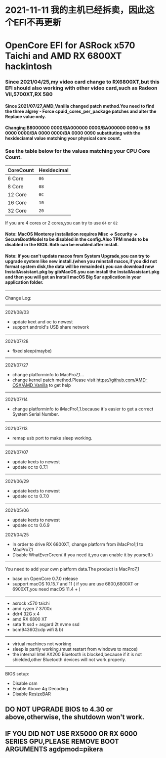 # 2021-11-11 我的主机已经拆卖，因此这个EFI不再更新

# OpenCore EFI for ASRock x570 Taichi and AMD RX 6800XT hackintosh

### Since 2021/04/25,my video card change to RX6800XT,but this EFI should also working with other video card,such as Radeon VII,5700XT,RX 580

#### Since 2021/07/27,AMD_Vanilla changed patch method.You need to find the three algrey - Force cpuid_cores_per_package patches and alter the Replace value only.

#### Changing B8000000 0000/BA000000 0000/BA000000 0090 to B8 <CoreCount> 0000 0000/BA <CoreCount> 0000 0000/BA <CoreCount> 0000 0090 substituting <CoreCount> with the hexideciamal value matching your physical core count. 

### See the table below for the values matching your CPU Core Count.

| CoreCount | Hexidecimal|
|--------|---------|
|   6 Core  | `06` |
|   8 Core  | `08` |
|   12 Core | `0C` |
|   16 Core | `10` |
|   32 Core | `20` |

If you are 4 cores or 2 cores,you can try to use `04` or `02`

#### Note: MacOS Monterey installation requires Misc -> Security -> SecureBootModel to be disabled in the config.Also TPM nneds to be disabled in the BIOS. Both can be enabled after install.

#### Note: If you can't update macos from System Upgrade,you can try to upgrade system like new install.(when you reinstall macos,if you did not format system disk,the data will be remainded).you can download new InstallAssistant.pkg by gibMacOS.you can install the InstallAssistant.pkg and then you will get an Install macOS Big Sur application in your application folder.

----

Change Log:

----

2021/08/03
+ update kext and oc to newest
+ support android's USB share network

----

2021/07/28
+ fixed sleep(maybe)

----

2021/07/27
+ change platforminfo to MacPro7,1...
+ change kernel patch method.Please visit https://github.com/AMD-OSX/AMD_Vanilla to get help
----

2021/07/14
+ change platforminfo to iMacPro1,1.because it's easier to get a correct System Serial Number.
----

2021/07/13
+ remap usb port to make sleep working.
----

2021/07/07
+ update kexts to newest
+ update oc to 0.7.1
----

2021/06/29
+ update kexts to newest
+ update oc to 0.7.0
----

2021/05/06
+ update kexts to newest
+ update oc to 0.6.9

2021/04/25
+ In order to drive RX 6800XT, change platform from iMacPro1,1 to MacPro7,1
+ Disable WhatEverGreen( if you need it,you can enable it by yourself.)
----

You need to add your own platform data.The product is MacPro7,1

+ base on OpenCore 0.7.0 release
+ support macOS 10.15.7 and 11 ( if you are use 6800,6800XT or 6900XT,you need macOS 11.4 + )

----
+ asrock x570 taichi
+ amd ryzen 7 3700x
+ ddr4 32G x 4
+ amd RX 6800 XT
+ sata 1t ssd + asgard 2t nvme ssd
+ bcm943602cdp wifi & bt

----
+ virtual machines not working
+ sleep is partly working.(must restart from windows to macos)
+ the internal Intel AX200 Bluetooth is blocked,because if it is not shielded,other Bluetooth devices will not work properly.

----
BIOS setup:
+ Disable csm
+ Enable Above 4g Decoding
+ Disable ResizeBAR

## DO NOT UPGRADE BIOS to 4.30 or above,otherwise, the shutdown won't work.

## IF YOU DID NOT USE RX5000 OR RX 6000 SERIES GPU,PLEASE REMOVE BOOT ARGUMENTS agdpmod=pikera
